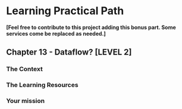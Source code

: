 # Learning Practical Path 

**[Feel free to contribute to this project adding this bonus part. Some services come be replaced as needed.]**

## Chapter 13 - Dataflow? [LEVEL 2]
### The Context
### The Learning Resources
### Your mission
